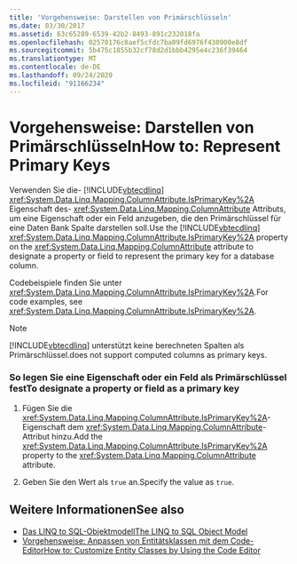 ```yaml
---
title: 'Vorgehensweise: Darstellen von Primärschlüsseln'
ms.date: 03/30/2017
ms.assetid: 63c65289-6539-42b2-8493-891c232018fa
ms.openlocfilehash: 02570176c8aef5cfdc7ba09fd6976f430900e8df
ms.sourcegitcommit: 5b475c1855b32cf78d2d1bbb4295e4c236f39464
ms.translationtype: MT
ms.contentlocale: de-DE
ms.lasthandoff: 09/24/2020
ms.locfileid: "91166234"
---
```

# <a name="how-to-represent-primary-keys"></a><span data-ttu-id="8739c-102">Vorgehensweise: Darstellen von Primärschlüsseln</span><span class="sxs-lookup"><span data-stu-id="8739c-102">How to: Represent Primary Keys</span></span>

<span data-ttu-id="8739c-103">Verwenden Sie die- [!INCLUDE[vbtecdlinq](../../../../../../includes/vbtecdlinq-md.md)] <xref:System.Data.Linq.Mapping.ColumnAttribute.IsPrimaryKey%2A> Eigenschaft des- <xref:System.Data.Linq.Mapping.ColumnAttribute> Attributs, um eine Eigenschaft oder ein Feld anzugeben, die den Primärschlüssel für eine Daten Bank Spalte darstellen soll.</span><span class="sxs-lookup"><span data-stu-id="8739c-103">Use the [!INCLUDE[vbtecdlinq](../../../../../../includes/vbtecdlinq-md.md)] <xref:System.Data.Linq.Mapping.ColumnAttribute.IsPrimaryKey%2A> property on the <xref:System.Data.Linq.Mapping.ColumnAttribute> attribute to designate a property or field to represent the primary key for a database column.</span></span>  
  
 <span data-ttu-id="8739c-104">Codebeispiele finden Sie unter <xref:System.Data.Linq.Mapping.ColumnAttribute.IsPrimaryKey%2A>.</span><span class="sxs-lookup"><span data-stu-id="8739c-104">For code examples, see <xref:System.Data.Linq.Mapping.ColumnAttribute.IsPrimaryKey%2A>.</span></span>  
  
> [!NOTE]
> [!INCLUDE[vbtecdlinq](../../../../../../includes/vbtecdlinq-md.md)] <span data-ttu-id="8739c-105">unterstützt keine berechneten Spalten als Primärschlüssel.</span><span class="sxs-lookup"><span data-stu-id="8739c-105">does not support computed columns as primary keys.</span></span>  
  
### <a name="to-designate-a-property-or-field-as-a-primary-key"></a><span data-ttu-id="8739c-106">So legen Sie eine Eigenschaft oder ein Feld als Primärschlüssel fest</span><span class="sxs-lookup"><span data-stu-id="8739c-106">To designate a property or field as a primary key</span></span>  
  
1. <span data-ttu-id="8739c-107">Fügen Sie die <xref:System.Data.Linq.Mapping.ColumnAttribute.IsPrimaryKey%2A>-Eigenschaft dem <xref:System.Data.Linq.Mapping.ColumnAttribute>-Attribut hinzu.</span><span class="sxs-lookup"><span data-stu-id="8739c-107">Add the <xref:System.Data.Linq.Mapping.ColumnAttribute.IsPrimaryKey%2A> property to the <xref:System.Data.Linq.Mapping.ColumnAttribute> attribute.</span></span>  
  
2. <span data-ttu-id="8739c-108">Geben Sie den Wert als `true` an.</span><span class="sxs-lookup"><span data-stu-id="8739c-108">Specify the value as `true`.</span></span>  
  
## <a name="see-also"></a><span data-ttu-id="8739c-109">Weitere Informationen</span><span class="sxs-lookup"><span data-stu-id="8739c-109">See also</span></span>

- [<span data-ttu-id="8739c-110">Das LINQ to SQL-Objektmodell</span><span class="sxs-lookup"><span data-stu-id="8739c-110">The LINQ to SQL Object Model</span></span>](the-linq-to-sql-object-model.md)
- [<span data-ttu-id="8739c-111">Vorgehensweise: Anpassen von Entitätsklassen mit dem Code-Editor</span><span class="sxs-lookup"><span data-stu-id="8739c-111">How to: Customize Entity Classes by Using the Code Editor</span></span>](how-to-customize-entity-classes-by-using-the-code-editor.md)

